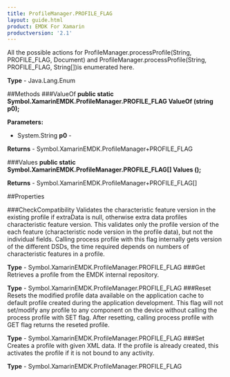 ```yaml
---
title: ProfileManager.PROFILE_FLAG
layout: guide.html
product: EMDK For Xamarin
productversion: '2.1'
---
```

All the possible actions for ProfileManager.processProfile(String, PROFILE_FLAG, Document) and ProfileManager.processProfile(String, PROFILE_FLAG, String[])is enumerated here.

**Type** - Java.Lang.Enum

##Methods
###ValueOf
**public static Symbol.XamarinEMDK.ProfileManager.PROFILE_FLAG ValueOf (string p0);**



**Parameters:** 

* System.String **p0** - 

**Returns** - Symbol.XamarinEMDK.ProfileManager+PROFILE_FLAG

###Values
**public static Symbol.XamarinEMDK.ProfileManager.PROFILE_FLAG[] Values ();**




**Returns** - Symbol.XamarinEMDK.ProfileManager+PROFILE_FLAG[]

##Properties

###CheckCompatibility
Validates the characteristic feature version in the existing profile if extraData is null, otherwise extra data profiles characteristic feature version. This validates only the profile version of the each feature (characteristic node version in the profile data), but not the individual fields. Calling process profile with this flag internally gets version of the different DSDs, the time required depends on numbers of characteristic features in a profile.

**Type** - Symbol.XamarinEMDK.ProfileManager.PROFILE_FLAG
###Get
Retrieves a profile from the EMDK internal repository.

**Type** - Symbol.XamarinEMDK.ProfileManager.PROFILE_FLAG
###Reset
Resets the modified profile data available on the application cache to default profile created during the application development. This flag will not set/modify any profile to any component on the device without calling the process profile with SET flag. After resetting, calling process profile with GET flag returns the reseted profile.

**Type** - Symbol.XamarinEMDK.ProfileManager.PROFILE_FLAG
###Set
Creates a profile with given XML data. If the profile is already created, this activates the profile if it is not bound to any activity.

**Type** - Symbol.XamarinEMDK.ProfileManager.PROFILE_FLAG















